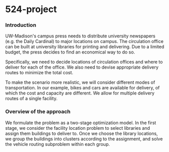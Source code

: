 # 524-project
### Introduction
UW-Madison's campus press needs to distribute university newspapers (e.g. the Daily Cardinal) to major locations on campus. The circulation office can be built at university libraries for printing and delivering. Due to a limited budget, the press decides to find an economical way to do so.

Specifically, we need to decide locations of circulation offices and where to deliver for each of the office. We also need to devise appropriate delivery routes to minimize the total cost.

To make the scenario more realistic, we will consider different modes of transportation. In our example, bikes and cars are available for delivery, of which the cost and capacity are different. We allow for multiple delivery routes of a single facility.

### Overview of the approach
We formulate the problem as a two-stage optimization model. In the first stage, we consider the facility location problem to select libraries and assign them buildings to deliver to. Once we choose the library locations, we group the buildings into clusters according to the assignment, and solve the vehicle routing subproblem within each group.
